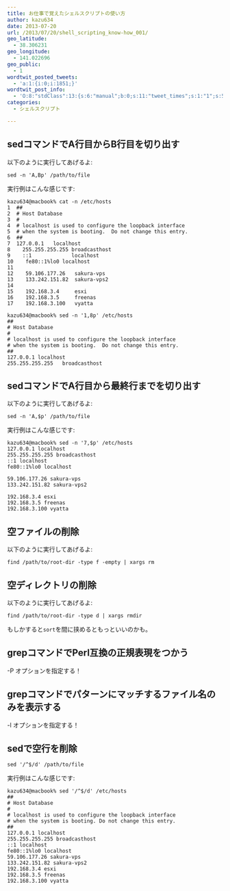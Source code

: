 ```yaml
---
title: お仕事で覚えたシェルスクリプトの使い方
author: kazu634
date: 2013-07-20
url: /2013/07/20/shell_scripting_know-how_001/
geo_latitude:
  - 38.306231
geo_longitude:
  - 141.022696
geo_public:
  - 1
wordtwit_posted_tweets:
  - 'a:1:{i:0;i:1851;}'
wordtwit_post_info:
  - 'O:8:"stdClass":13:{s:6:"manual";b:0;s:11:"tweet_times";s:1:"1";s:5:"delay";s:1:"0";s:7:"enabled";s:1:"1";s:10:"separation";i:60;s:7:"version";s:3:"3.7";s:14:"tweet_template";b:0;s:6:"status";i:2;s:6:"result";a:0:{}s:13:"tweet_counter";i:2;s:13:"tweet_log_ids";a:1:{i:0;i:1851;}s:9:"hash_tags";a:0:{}s:8:"accounts";a:1:{i:0;s:7:"kazu634";}}'
categories:
  - シェルスクリプト

---
```

## sedコマンドでA行目からB行目を切り出す

以下のように実行してあげるよ:

`sed -n 'A,Bp' /path/to/file`

実行例はこんな感じです:

```
kazu634@macbook% cat -n /etc/hosts
1  ##
2  # Host Database
3  #
4  # localhost is used to configure the loopback interface
5  # when the system is booting.  Do not change this entry.
6  ##
7  127.0.0.1   localhost
8    255.255.255.255 broadcasthost
9    ::1             localhost
10    fe80::1%lo0 localhost
11
12    59.106.177.26   sakura-vps
13    133.242.151.82  sakura-vps2
14
15    192.168.3.4     esxi
16    192.168.3.5     freenas
17    192.168.3.100   vyatta

kazu634@macbook% sed -n '1,8p' /etc/hosts
##
# Host Database
#
# localhost is used to configure the loopback interface
# when the system is booting.  Do not change this entry.
##
127.0.0.1 localhost
255.255.255.255   broadcasthost
```

## sedコマンドでA行目から最終行までを切り出す

以下のように実行してあげるよ:

`sed -n 'A,$p' /path/to/file`

実行例はこんな感じです:

```
kazu634@macbook% sed -n '7,$p' /etc/hosts
127.0.0.1 localhost
255.255.255.255 broadcasthost
::1 localhost
fe80::1%lo0 localhost

59.106.177.26 sakura-vps
133.242.151.82 sakura-vps2

192.168.3.4 esxi
192.168.3.5 freenas
192.168.3.100 vyatta
```

## 空ファイルの削除

以下のように実行してあげるよ:

`find /path/to/root-dir -type f -empty | xargs rm`

## 空ディレクトリの削除

以下のように実行してあげるよ:

`find /path/to/root-dir -type d | xargs rmdir`

もしかすると`sort`を間に挟めるともっといいのかも。

## grepコマンドでPerl互換の正規表現をつかう

-P オプションを指定する！

## grepコマンドでパターンにマッチするファイル名のみを表示する

-l オプションを指定する！

## sedで空行を削除

`sed '/^$/d' /path/to/file`

実行例はこんな感じです:

```
kazu634@macbook% sed '/^$/d' /etc/hosts
##
# Host Database
#
# localhost is used to configure the loopback interface
# when the system is booting. Do not change this entry.
##
127.0.0.1 localhost
255.255.255.255 broadcasthost
::1 localhost
fe80::1%lo0 localhost
59.106.177.26 sakura-vps
133.242.151.82 sakura-vps2
192.168.3.4 esxi
192.168.3.5 freenas
192.168.3.100 vyatta
```
